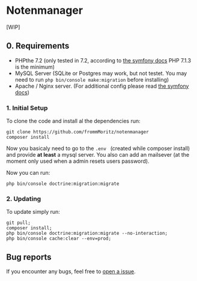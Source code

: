 # Notenmanager
[WIP]
## 0. Requirements
 - PHPthe  7.2 (only tested in 7.2, according to [the symfony docs](https://symfony.com/doc/current/reference/requirements.html) PHP 7.1.3 is the minimum) 
 - MySQL Server (SQLite or Postgres may work, but not testet. You may need to run `php bin/console make:migration` before installing)
 - Apache / Nginx server. (For additional config please read [the symfony docs](https://symfony.com/doc/current/setup/web_server_configuration.html))

### 1. Initial Setup
To clone the code and install al the dependencies run:
```
git clone https://github.com/frommMoritz/notenmanager
composer install
```

Now you basicaly need to go to the `.env ` (created while composer install) and provide **at least** a mysql server. You also can add an mailsever (at the moment only used when a admin resets users password).

Now you can run:
```
php bin/console doctrine:migration:migrate
```

### 2. Updating
To update simply run:
```
git pull;
composer install;
php bin/console doctrine:migration:migrate --no-interaction;
php bin/console cache:clear --env=prod;
```

## Bug reports
If you encounter any bugs, feel free to [open a issue](https://github.com/frommMoritz/notenmanager/issues/new).
